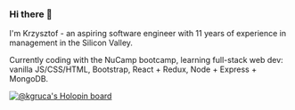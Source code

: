 ### Hi there 👋

I'm Krzysztof - an aspiring software engineer with 11 years of experience in management in the Silicon Valley.

Currently coding with the NuCamp bootcamp, learning full-stack web dev:  vanilla JS/CSS/HTML, Bootstrap, React + Redux, Node + Express + MongoDB. 

[![@kgruca's Holopin board](https://holopin.me/kgruca)](https://holopin.io/@kgruca)
